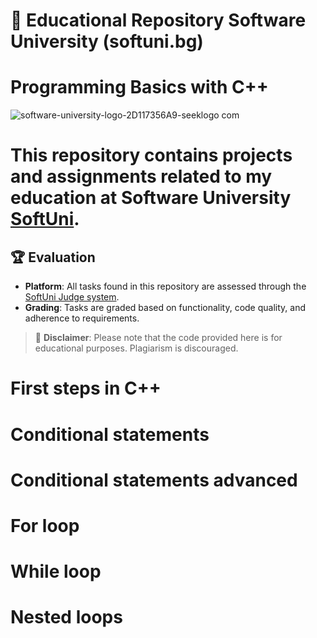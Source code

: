 # 📘 Educational Repository Software University (softuni.bg)
# Programming Basics with C++




![software-university-logo-2D117356A9-seeklogo com](https://github.com/svetlanasieber/SoftwareEngineeringWithJAVA/assets/135451084/03da87f9-b590-417e-9962-9911f54cf012)


# This repository contains projects and assignments related to my education at Software University [**SoftUni**](https://softuni.bg/).




## 🏆 Evaluation

- **Platform**: All tasks found in this repository are assessed through the [SoftUni Judge system](https://judge.com).
- **Grading**: Tasks are graded based on functionality, code quality, and adherence to requirements.

> 🚫 **Disclaimer**: Please note that the code provided here is for educational purposes. Plagiarism is discouraged.

# First steps in C++
# Conditional statements
# Conditional statements advanced
# For loop
# While loop
# Nested loops
